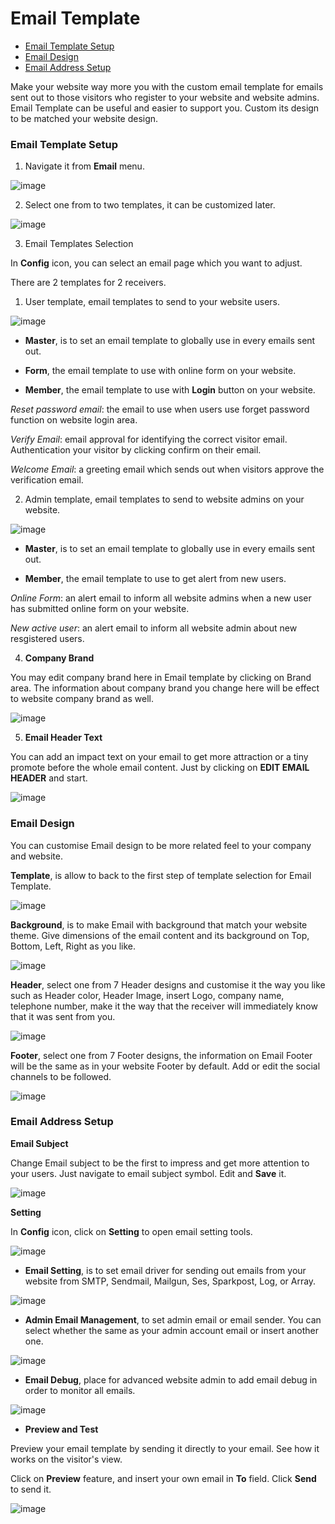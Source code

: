 # Email Template

  - [Email Template Setup](#emailtemplatesetup)
  - [Email Design](#emaildesign)
  - [Email Address Setup](#emailaddresssetup)

Make your website way more you with the custom email template for emails sent out to those visitors who register to your website and website admins. Email Template can be useful and easier to support you. Custom its design to be matched your website design.


<a name="emailtemplatesetup"></a>
### Email Template Setup

1. Navigate it from **Email** menu.

![image](images/email1.png)



2. Select one from to two templates, it can be customized later.

![image](images/email2template.png)



3. Email Templates Selection

In **Config** icon, you can select an email page which you want to adjust.

There are 2 templates for 2 receivers.

1) User template, email templates to send to your website users.

![image](images/email15.png)

- **Master**, is to set an email template to globally use in every emails sent out.

- **Form**, the email template to use with online form on your website.

- **Member**, the email template to use with **Login** button on your website.

*Reset password email*: the email to use when users use forget password function on website login area. 

*Verify Email*: email approval for identifying the correct visitor email. Authentication your visitor by clicking confirm on their email.

*Welcome Email*: a greeting email which sends out when visitors approve the verification email.


2) Admin template, email templates to send to website admins on your website.

![image](images/email16.png)

- **Master**, is to set an email template to globally use in every emails sent out.

- **Member**, the email template to use to get alert from new users.

*Online Form*: an alert email to inform all website admins when a new user has submitted online form on your website.

*New active user*: an alert email to inform all website admin about new resgistered users.



4. **Company Brand**

You may edit company brand here in Email template by clicking on Brand area. The information about company brand you change here will be effect to website company brand as well.

![image](images/email8.png)



5. **Email Header Text**

You can add an impact text on your email to get more attraction or a tiny promote before the whole email content. Just by clicking on **EDIT EMAIL HEADER** and start.

![image](images/email7.png)



<a name="emaildesign"></a>
### Email Design

You can customise Email design to be more related feel to your company and website.

**Template**, is allow to back to the first step of template selection for Email Template.

![image](images/email2template.png)

**Background**, is to make Email with background that match your website theme. Give dimensions of the email content and its background on Top, Bottom, Left, Right as you like.

![image](images/email3bg.png)

**Header**, select one from 7 Header designs and customise it the way you like such as Header color, Header Image, insert Logo, company name, telephone number, make it the way that the receiver will immediately know that it was sent from you.

![image](images/email4header.png)

**Footer**, select one from 7 Footer designs, the information on Email Footer will be the same as in your website Footer by default. Add or edit the social channels to be followed.

![image](images/email5footer.png)



<a name="emailaddresssetup"></a>
### Email Address Setup

**Email Subject**

Change Email subject to be the first to impress and get more attention to your users. Just navigate to email subject symbol. Edit and **Save** it.

![image](images/email9.png)

**Setting**

In **Config** icon, click on **Setting** to open email setting tools.

![image](images/email10.png)


- **Email Setting**, is to set email driver for sending out emails from your website from SMTP, Sendmail, Mailgun, Ses, Sparkpost, Log, or Array.

![image](images/emaill11.png)

- **Admin Email Management**, to set admin email or email sender. You can select whether the same as your admin account email or insert another one.

![image](images/email12.png)

- **Email Debug**, place for advanced website admin to add email debug in order to monitor all emails.

![image](images/email13.png)



- **Preview and Test**

Preview your email template by sending it directly to your email. See how it works on the visitor's view.

Click on **Preview** feature, and insert your own email in **To** field. Click **Send** to send it.

![image](images/email14.png)

